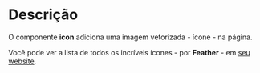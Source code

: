 # Descrição

O componente **icon** adiciona uma imagem vetorizada - ícone - na página.

Você pode ver a lista de todos os incríveis ícones - por **Feather** - em <a href="https://feathericons.com/" target="_blank">seu website</a>.